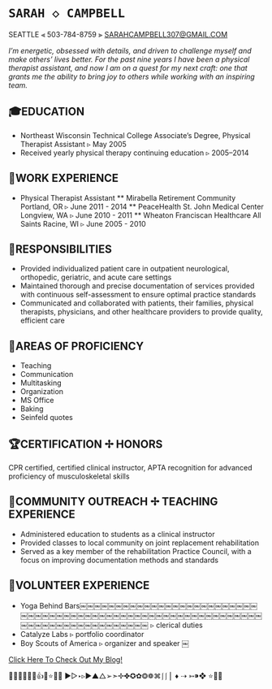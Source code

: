 
# `SARAH ◇ CAMPBELL`

SEATTLE ⫷ 503-784-8759 ⫸ SARAHCAMPBELL307@GMAIL.COM

*I’m energetic, obsessed with details, and driven to challenge myself and make others’ lives better. For the past nine years I have been a physical therapist assistant, and now I am on a quest for my next craft: one that grants me the ability to bring  joy to others while working with an inspiring team.*

## 🎓EDUCATION
* Northeast Wisconsin Technical College Associate’s Degree, Physical Therapist Assistant ▹ May 2005
* Received yearly physical therapy continuing education ▹ 2005–2014

## 🏥WORK EXPERIENCE
* Physical Therapist Assistant
** Mirabella Retirement Community Portland, OR ▹ June 2011 - 2014
** PeaceHealth St. John Medical Center Longview, WA ▹ June 2010 - 2011
** Wheaton Franciscan Healthcare All Saints Racine, WI ▹ June 2005 - 2010

## 🎩RESPONSIBILITIES
+ Provided individualized patient care in outpatient neurological, orthopedic, geriatric, and acute care settings
+ Maintained thorough and precise documentation of services provided with continuous self-assessment to ensure optimal practice standards
+ Communicated and collaborated with patients, their families, physical therapists, physicians, and other healthcare providers to provide quality, efficient care

## 💪AREAS OF PROFICIENCY 
+ Teaching 
+ Communication 
+ Multitasking 
+ Organization 
+ MS Office 
+ Baking
+ Seinfeld quotes

## 🏆CERTIFICATION ✢ HONORS
CPR certified, certified clinical instructor, APTA recognition for advanced proficiency of musculoskeletal skills

## 🎒COMMUNITY OUTREACH ✢ TEACHING EXPERIENCE
- Administered education to students as a clinical instructor
- Provided classes to local community on joint replacement rehabilitation
- Served as a key member of the rehabilitation Practice Council, with a focus on improving documentation methods and standards

## 🙏VOLUNTEER EXPERIENCE
- Yoga Behind Bars￼￼￼￼￼￼￼￼￼￼￼￼￼￼￼￼￼￼￼￼￼￼￼￼￼￼￼￼￼￼￼￼￼￼￼￼￼￼￼￼￼￼￼￼￼￼￼￼￼￼￼￼￼￼￼￼￼￼￼￼￼￼￼￼￼￼￼￼￼￼￼￼￼￼￼￼￼ ▹ clerical duties 
- Catalyze Labs ▹ portfolio coordinator 
- Boy Scouts of America ▹ organizer and speaker ￼

[Click Here To Check Out My Blog!](https://toppedwithlove.wordpress.com/)

📓🎒🏫🎩💯🙏👍🌟⭐️💪👏
▶︎▷‣▹►▲△➢➣✢✤✪✿❂❁⌘⎰⎰⎪ ♦︎ ⇢ ➳⁍❖ ⭐️🌟🏫



